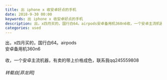 ```yaml
---
title: 出 iphone x 收安卓好点的手机
date: 2018-9-30 00:00
keywords: 出 iphone x 收安卓好点的手机
description: 出，x四月买的，国行白64。airpods安卓备用机360n6收，一个安卓主流机器，有卖的带上价格成色，联系我qq245559808
categories: used
---
```

<td class="t_f" id="postmessage_1909123">

出，x四月买的，国行白64。airpods<br/>
安卓备用机360n6<br/>
<br/>
收，一个安卓主流机器，有卖的带上价格成色，联系我qq245559808</td>
###### 转载自[菲龙网]